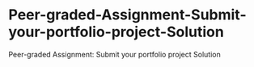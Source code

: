 # Peer-graded-Assignment-Submit-your-portfolio-project-Solution
Peer-graded Assignment: Submit your portfolio project Solution
